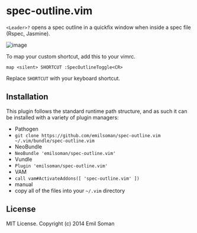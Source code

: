spec-outline.vim
================

`<Leader>?` opens a spec outline in a quickfix window when inside a spec file
(Rspec, Jasmine).

![image](https://cloud.githubusercontent.com/assets/1707078/3491472/9ce4f452-0592-11e4-8be6-ade4e4ba0748.png)

To map your custom shortcut, add this to your vimrc.

    map <silent> SHORTCUT :SpecOutlineToggle<CR>

Replace `SHORTCUT` with your keyboard shortcut.

## Installation

This plugin follows the standard runtime path structure, and as such it can be installed with a variety of plugin managers:

*  Pathogen
  *  `git clone https://github.com/emilsoman/spec-outline.vim ~/.vim/bundle/spec-outline.vim`
*  NeoBundle
  *  `NeoBundle 'emilsoman/spec-outline.vim'`
*  Vundle
  *  `Plugin 'emilsoman/spec-outline.vim'`
*  VAM
  *  `call vam#ActivateAddons([ 'spec-outline.vim' ])`
*  manual
  *  copy all of the files into your `~/.vim` directory


## License

MIT License. Copyright (c) 2014 Emil Soman
